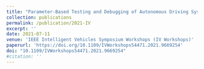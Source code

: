```yaml
---
title: "Parameter-Based Testing and Debugging of Autonomous Driving Systems"
collection: publications
permalink: /publication/2021-IV
excerpt: ''
date: 2021-07-11
venue: 'IEEE Intelligent Vehicles Symposium Workshops (IV Workshops)'
paperurl: 'https://doi.org/10.1109/IVWorkshops54471.2021.9669254'
doi: "10.1109/IVWorkshops54471.2021.9669254"
#citation: ''
---
```

